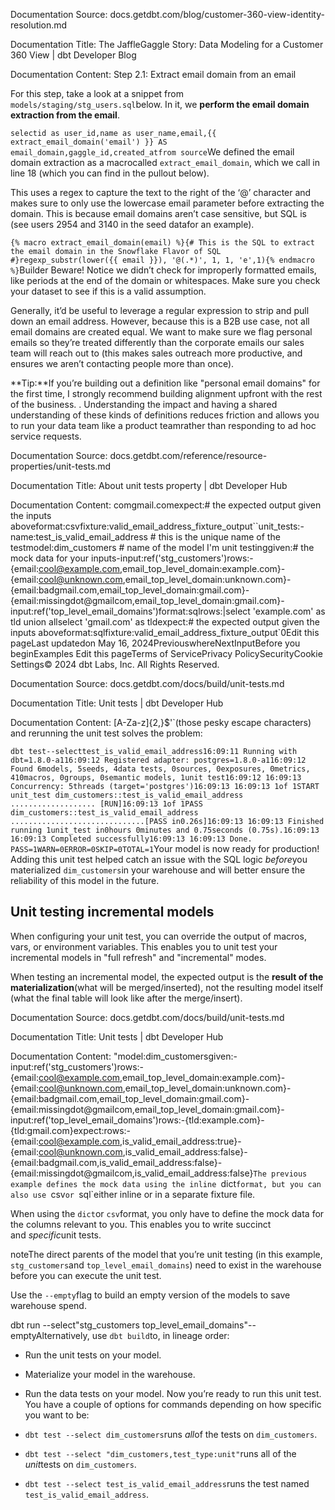 Documentation Source:
docs.getdbt.com/blog/customer-360-view-identity-resolution.md

Documentation Title:
The JaffleGaggle Story: Data Modeling for a Customer 360 View | dbt Developer Blog

Documentation Content:
Step 2.1: Extract email domain from an email​

For this step, take a look at a snippet from `models/staging/stg_users.sql`below. In it, we **perform the email domain extraction from the email**.

`selectid as user_id,name as user_name,email,{{ extract_email_domain('email') }} AS email_domain,gaggle_id,created_atfrom source`We defined the email domain extraction as a macrocalled `extract_email_domain`, which we call in line 18 (which you can find in the pullout below).

This uses a regex to capture the text to the right of the ‘@’ character and makes sure to only use the lowercase email parameter before extracting the domain. This is because email domains aren’t case sensitive, but SQL is (see users 2954 and 3140 in the seed datafor an example).

`{% macro extract_email_domain(email) %}{# This is the SQL to extract the email domain in the Snowflake Flavor of SQL #}regexp_substr(lower({{ email }}), '@(.*)', 1, 1, 'e',1){% endmacro %}`Builder Beware! Notice we didn’t check for improperly formatted emails, like periods at the end of the domain or whitespaces. Make sure you check your dataset to see if this is a valid assumption.

Generally, it’d be useful to leverage a regular expression to strip and pull down an email address. However, because this is a B2B use case, not all email domains are created equal. We want to make sure we flag personal emails so they’re treated differently than the corporate emails our sales team will reach out to (this makes sales outreach more productive, and ensures we aren’t contacting people more than once).

**Tip:**If you’re building out a definition like "personal email domains" for the first time, I strongly recommend building alignment upfront with the rest of the business. . Understanding the impact and having a shared understanding of these kinds of definitions reduces friction and allows you to run your data team like a product teamrather than responding to ad hoc service requests.



Documentation Source:
docs.getdbt.com/reference/resource-properties/unit-tests.md

Documentation Title:
About unit tests property | dbt Developer Hub

Documentation Content:
comgmail.comexpect:# the expected output given the inputs aboveformat:csvfixture:valid_email_address_fixture_output``unit_tests:-name:test_is_valid_email_address # this is the unique name of the testmodel:dim_customers # name of the model I'm unit testinggiven:# the mock data for your inputs-input:ref('stg_customers')rows:-{email:cool@example.com,email_top_level_domain:example.com}-{email:cool@unknown.com,email_top_level_domain:unknown.com}-{email:badgmail.com,email_top_level_domain:gmail.com}-{email:missingdot@gmailcom,email_top_level_domain:gmail.com}-input:ref('top_level_email_domains')format:sqlrows:|select 'example.com' as tld union allselect 'gmail.com' as tldexpect:# the expected output given the inputs aboveformat:sqlfixture:valid_email_address_fixture_output`0Edit this pageLast updatedon May 16, 2024PreviouswhereNextInputBefore you beginExamples
Edit this pageTerms of ServicePrivacy PolicySecurityCookie Settings© 2024 dbt Labs, Inc. All Rights Reserved.



Documentation Source:
docs.getdbt.com/docs/build/unit-tests.md

Documentation Title:
Unit tests | dbt Developer Hub

Documentation Content:
[A-Za-z]{2,}$'`(those pesky escape characters) and rerunning the unit test solves the problem:

`dbt test--selecttest_is_valid_email_address16:09:11 Running with dbt=1.8.0-a116:09:12 Registered adapter: postgres=1.8.0-a116:09:12 Found 6models, 5seeds, 4data tests, 0sources, 0exposures, 0metrics, 410macros, 0groups, 0semantic models, 1unit test16:09:12 16:09:13 Concurrency: 5threads (target='postgres')16:09:13 16:09:13 1of 1START unit_test dim_customers::test_is_valid_email_address ................... [RUN]16:09:13 1of 1PASS dim_customers::test_is_valid_email_address ..............................[PASS in0.26s]16:09:13 16:09:13 Finished running 1unit_test in0hours 0minutes and 0.75seconds (0.75s).16:09:13 16:09:13 Completed successfully16:09:13 16:09:13 Done. PASS=1WARN=0ERROR=0SKIP=0TOTAL=1`Your model is now ready for production! Adding this unit test helped catch an issue with the SQL logic *before*you materialized `dim_customers`in your warehouse and will better ensure the reliability of this model in the future. 

Unit testing incremental models​
--------------------------------

When configuring your unit test, you can override the output of macros, vars, or environment variables. This enables you to unit test your incremental models in "full refresh" and "incremental" modes. 

When testing an incremental model, the expected output is the **result of the materialization**(what will be merged/inserted), not the resulting model itself (what the final table will look like after the merge/insert).



Documentation Source:
docs.getdbt.com/docs/build/unit-tests.md

Documentation Title:
Unit tests | dbt Developer Hub

Documentation Content:
"model:dim_customersgiven:-input:ref('stg_customers')rows:-{email:cool@example.com,email_top_level_domain:example.com}-{email:cool@unknown.com,email_top_level_domain:unknown.com}-{email:badgmail.com,email_top_level_domain:gmail.com}-{email:missingdot@gmailcom,email_top_level_domain:gmail.com}-input:ref('top_level_email_domains')rows:-{tld:example.com}-{tld:gmail.com}expect:rows:-{email:cool@example.com,is_valid_email_address:true}-{email:cool@unknown.com,is_valid_email_address:false}-{email:badgmail.com,is_valid_email_address:false}-{email:missingdot@gmailcom,is_valid_email_address:false}`The previous example defines the mock data using the inline `dict`format, but you can also use `csv`or `sql`either inline or in a separate fixture file. 

When using the `dict`or `csv`format, you only have to define the mock data for the columns relevant to you. This enables you to write succinct and *specific*unit tests.

noteThe direct parents of the model that you’re unit testing (in this example, `stg_customers`and `top_level_email_domains`) need to exist in the warehouse before you can execute the unit test.

Use the `--empty`flag to build an empty version of the models to save warehouse spend. 

dbt run --select"stg\_customers top\_level\_email\_domains"--emptyAlternatively, use `dbt build`to, in lineage order:

* Run the unit tests on your model.
* Materialize your model in the warehouse.
* Run the data tests on your model.
Now you’re ready to run this unit test. You have a couple of options for commands depending on how specific you want to be: 

* `dbt test --select dim_customers`runs *all*of the tests on `dim_customers`.
* `dbt test --select "dim_customers,test_type:unit"`runs all of the *unit*tests on `dim_customers`.
* `dbt test --select test_is_valid_email_address`runs the test named `test_is_valid_email_address`.



